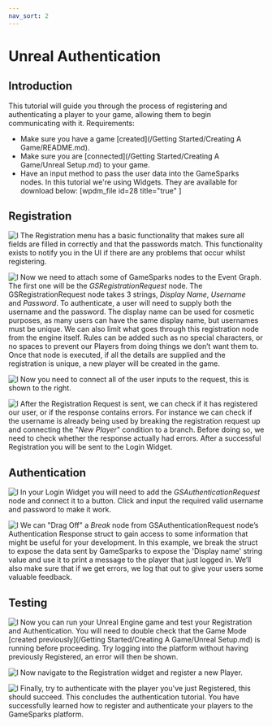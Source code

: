 ```yaml
---
nav_sort: 2
---
```


# Unreal Authentication

## Introduction

This tutorial will guide you through the process of registering and authenticating a player to your game, allowing them to begin communicating with it. Requirements:

  * Make sure you have a game [created](/Getting Started/Creating A Game/README.md).
  * Make sure you are [connected](/Getting Started/Creating A Game/Unreal Setup.md) to your game.
  * Have an input method to pass the user data into the GameSparks nodes. In this tutorial we're using Widgets. They are available for download below:
[wpdm_file id=28 title="true" ]

## Registration

![l](img/UR/1.png)
The Registration menu has a basic functionality that makes sure all fields are filled in correctly and that the passwords match. This functionality exists to notify you in the UI if there are any problems that occur whilst registering.

![l](img/UR/2.png)
Now we need to attach some of GameSparks nodes to the Event Graph. The first one will be the *GSRegistrationRequest* node. The GSRegistrationRequest node takes 3 strings, *Display* *Name*, *Username* and *Password*. To authenticate, a user will need to supply both the username and the password. The display name can be used for cosmetic purposes, as many users can have the same display name, but usernames must be unique. We can also limit what goes through this registration node from the engine itself. Rules can be added such as no special characters, or no spaces to prevent our Players from doing things we don’t want them to. Once that node is executed, if all the details are supplied and the registration is unique, a new player will be created in the game.

![l](img/UR/3.png)
Now you need to connect all of the user inputs to the request, this is shown to the right.

![l](img/UR/4.png)
After the Registration Request is sent, we can check if it has registered our user, or if the response contains errors. For instance we can check if the username is already being used by breaking the registration request up and connecting the "*New Player*" condition to a branch. Before doing so, we need to check whether the response actually had errors. After a successful Registration you will be sent to the Login Widget.

## Authentication

![l](img/UR/5.png)
In your Login Widget you will need to add the *GSAuthenticationRequest* node and connect it to a button. Click and input the required valid username and password to make it work.

![l](img/UR/6.png)
We can "Drag Off" a *Break* node from GSAuthenticationRequest node’s Authentication Response struct to gain access to some information that might be useful for your development. In this example, we break the struct to expose the data sent by GameSparks to expose the 'Display name' string value and use it to print a message to the player that just logged in. We’ll also make sure that if we get errors, we log that out to give your users some valuable feedback.

## Testing

![l](img/UR/7.png)
Now you can run your Unreal Engine game and test your Registration and Authentication. You will need to double check that the Game Mode [created previously](/Getting Started/Creating A Game/Unreal Setup.md) is running before proceeding. Try logging into the platform without having previously Registered, an error will then be shown.

![l](img/UR/8.png)
Now navigate to the Registration widget and register a new Player.

![l](img/UR/9.png)
Finally, try to authenticate with the player you've just Registered, this should succeed. This concludes the authentication tutorial. You have successfully learned how to register and authenticate your players to the GameSparks platform.
